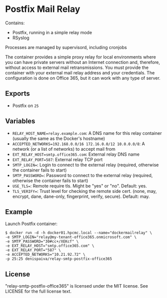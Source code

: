 Postfix Mail Relay
======================

Contains:

* Postfix, running in a simple relay mode
* RSyslog

Processes are managed by supervisord, including cronjobs

The container provides a simple proxy relay for local environments where you can have private servers without an Internet connection and, therefore, without access to external mail retransmissions. You must provide the container with your external mail relay address and your credentials. The configuration is done on Office 365, but it can work with any type of server.


Exports
-------

* Postfix on `25`

Variables
---------

* `RELAY_HOST_NAME=relay.example.com`: A DNS name for this relay container (usually the same as the Docker's hostname)
* `ACCEPTED_NETWORKS=192.168.0.0/16 172.16.0.0/12 10.0.0.0/8`: A network (or a list of networks) to accept mail from
* `EXT_RELAY_HOST=smtp.office365.com`: External relay DNS name
* `EXT_RELAY_PORT=587`: External relay TCP port
* `SMTP_LOGIN=`: Login to connect to the external relay (required, otherwise the container fails to start)
* `SMTP_PASSWORD=`: Password to connect to the external relay (required, otherwise the container fails to start)
* `USE_TLS=`: Remote require tls. Might be "yes" or "no". Default: yes.
* `TLS_VERIFY=`: Trust level for checking the remote side cert. (none, may, encrypt, dane, dane-only, fingerprint, verify, secure). Default: may.

Example
-------

Launch Postfix container:
  
    $ docker run -d -h docker01.hpcmc.local --name="dockermailrelay" \
    -e SMTP_LOGIN="relay@my-tenant-office365.onmicrosoft.com" \
    -e SMTP_PASSWORD="30#cc+/XEKcf" \
    -e EXT_RELAY_HOST="smtp.office365.com" \
    -e EXT_RELAY_PORT="587" \
    -e ACCEPTED_NETWORKS="10.21.92.72" \
    -p 25:25 denispaiva/relay-smtp-postfix-office365

License
-------
"relay-smtp-postfix-office365" is licensed under the MIT license. See LICENSE for the full license text.
